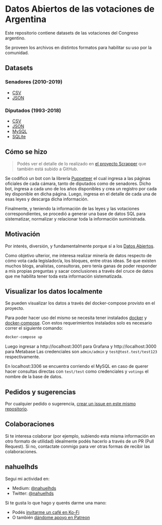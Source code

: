 # Datos Abiertos de las votaciones de Argentina

Este repositorio contiene datasets de las votaciones del Congreso argentino.

Se proveen los archivos en distintos formatos para habilitar su uso por la comunidad.

## Datasets

### Senadores (2010-2019)

- [CSV](data/senadores/csv)
- [JSON](data/senadores/json)

### Diputados (1993-2018)

- [CSV](data/unificado/csv)
- [JSON](data/unificado/json)
- [MySQL](data/unificado/mysql)
- [SQLite](data/unificado/sqlite)

## Cómo se hizo

> Podés ver el detalle de lo realizado en [el proyecto Scrapper](https://github.com/nahuelhds/votaciones-ar-scrapper) que también está subido a GitHub.

Se codificó un bot con la librería [Puppeteer](https://pptr.dev/) el cual ingresa a las páginas oficiales de cada cámara, tanto de diputados como de senadores. Dicho bot, ingresa a cada uno de los años disponibles y crea un registro por cada ley disponible en dicha página. Luego, ingresa en el detalle de cada una de esas leyes y descarga dicha información.

Finalmente, y teniendo la información de las leyes y las votaciones correspondientes, se procedió a generar una base de datos SQL para sistematizar, normalizar y relacionar toda la información suministrada.

## Motivación

Por interés, diversión, y fundamentalmente porque sí a los [Datos Abiertos](https://es.wikipedia.org/wiki/Datos_abiertos).

Como objetivo ulterior, me interesa realizar minería de datos respecto de cómo vota cada legislador/a, los bloques, entre otras ideas. Sé que existen muchos blogs, analistas, consultoras, pero tenía ganas de poder responder a mis propias preguntas y sacar conclusiones a través del cruce de datos que me habilita tener toda esta información sistematizada.

## Visualizar los datos localmente

Se pueden visualizar los datos a través del docker-compose provisto en el proyecto.

Para poder hacer uso del mismo se necesita tener instalados [docker](https://docs.docker.com/install/) y [docker-compose](https://docs.docker.com/compose/install/).
Con estos requerimientos instalados solo es necesario correr el siguiente comando:

```bash
docker-compose up
```

Luego ingresar a http://localhost:3001 para Grafana y http://localhost:3000 para Metabase
Las credenciales son `admin/admin` y `test@test.test/test123` respectivamente.

En localhost:3306 se encuentra corriendo el MySQL en caso de querer hacer consultas directas con `test/test` como credenciales y `votings` el nombre de la base de datos.

## Pedidos y sugerencias

Por cualquier pedido o sugerencia, [crear un issue en este mismo repositorio](https://github.com/nahuelhds/votaciones-diputados-argentina/issues/new).

## Colaboraciones

Si te interesa colaborar (por ejemplo, subiendo esta misma información en otro formato de utilidad) idealmente podés hacerlo a través de un PR (Pull Request). Si no, contactate conmigo para ver otras formas de recibir las colaboraciones.

## nahuelhds

Segui mi actividad en:

- Medium: [@nahuelhds](http://medium.com/@nahuelhds)
- Twitter: [@nahuelhds](https://twitter.com/nahuelhds)

Si te gusta lo que hago y querés darme una mano:

- Podés [invitarme un café en Ko-Fi](https://ko-fi.com/nahuelhds)
- O también [dándome apoyo en Patreon](https://www.patreon.com/nahuelhds)
